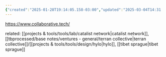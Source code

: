 ```yaml
---
{"created":"2025-01-28T19:14:05.158-03:00","updated":"2025-03-04T14:31:11.546-03:00","tags":["design","lab","regen","nonprofit","community"],"dg-publish":true,"permalink":"/initiatives-orgs-and-communities/design/collaborative-technology-alliance/","dgPassFrontmatter":true}
---
```


https://www.collaborative.tech/

related: [[projects & tools/tools/lab/catalist network\|catalist network]], [[tbprocessed/base notes/ventures - general/terran collective\|terran collective]]/[[projects & tools/tools/design/hylo\|hylo]], [[tibet sprague\|tibet sprague]]
